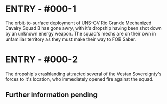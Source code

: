 # ENTRY - #000-1
The orbit-to-surface deployment of UNS-CV Rio Grande Mechanized Cavalry Squad B has gone awry, with it's dropship having been shot down by an unknown energy weapon. The squad's mechs are on their own in unfamiliar territory as they must make their way to FOB Saber.

# ENTRY - #000-2
The dropship's crashlanding attracted several of the Vestan Sovereignty's forces to it's location, who immediately opened fire against the squad. 

## Further information pending
